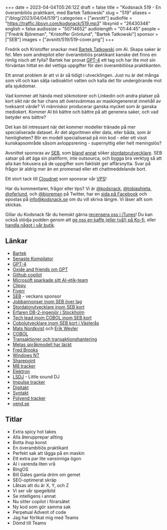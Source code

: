 +++
date = 2023-04-04T05:26:12Z
draft = false
title = "Kodsnack 519 - En överambitiös praktikant, med Bartek Tatkowski"
slug = "519"
aliases = ["/blog/2023/04/04/519"]
categories = ["avsnitt"]
audiofile = "https://traffic.libsyn.com/kodsnack/519.mp3"
libsynid = "26430348"
english = false
audiosize = "50714652"
audiolength = "01:44:45"
people = ["Fredrik Björeman", "Kristoffer Grönlund", "Bartek Tatkowski"]
sponsor = ["SEB"]
images = ["avsnitt/519/519-cover.png"]
+++

Fredrik och Kristoffer snackar med [Bartek Tatkowski](https://brtk.se/) om AI. Skapa saker är fel. Men som andrepilot eller överambitiös praktikant kanske det finns en rimlig nisch att fylla? Bartek har provat [GPT-4](https://en.wikipedia.org/wiki/GPT-4) ett tag och har lite mot sin förväntan hittat en del vettiga uppgifter för den överambitiösa praktikanten.

Ett annat problem är att vi är så tidigt i utvecklingen. Just nu är det många som vill och kan sälja radioaktivt vatten och kalla det för undergörande mot alla sjukdomar.

Vad kommer att hända med sökmotorer och Linkedin och andra platser på kort sikt när de har chans att översvämmas av maskingenererat innehåll av tveksamt värde? Vi människor producerar ganska mycket som är ganska mediokert. Kommer AI bli bättre och bättre på att generera saker, och vad betyder ens bättre?

Det kan bli intressant när det kommer modeller tränade på mer specialiserade dataset. Är det algoritmen eller data, eller båda, som är hemligheten? Blir en modell specialiserad på min kod - eller ett visst kunskapsområde såsom avloppsrening - supernyttig eller helt meningslös?

Avsnittet sponsras av [SEB](https://seb.se/), som [bland](https://sebgroup.com/sv/karriar/vilka-ar-vi/karriar-i-seb/hitta-ditt-nya-jobb/vara-lediga-tjanster) [annat](https://www.adadigital.se/lediga-jobb/tech/cobolutvecklare-till-seb-kort-i-vasteras/?src=direct) söker [stordatorutvecklare](https://akality.teamtailor.com/jobs/1216423-systemutvecklare-inom-mainframe-pa-seb-kort). SEB satsar på att äga sin plattform, inte outsourca, och bygga bra verktyg så att alla kan fokusera på de uppgifter som faktiskt ger affärsnytta. Svar på frågor är aldrig mer än en promenad eller ett chattmeddelande bort.

Ett stort tack till [Cloudnet](https://www.cloudnet.se) som sponsrar vår [VPS](https://en.wikipedia.org/wiki/Virtual_private_server)!

Har du kommentarer, frågor eller tips? Vi är [@kodsnack](https://www.twitter.com/kodsnack), [@tobiashieta](https://www.twitter.com/tobiashieta), [@oferlund](https://www.twitter.com/oferlund), och [@bjoreman](https://www.twitter.com/bjoreman) på Twitter, har en [sida på Facebook](https://www.facebook.com/kodsnack) och epostas på [info@kodsnack.se](mailto:info@kodsnack.se) om du vill skriva längre. Vi läser allt som skickas.

Gillar du Kodsnack får du hemskt gärna [recensera oss i iTunes](https://itunes.apple.com/se/podcast/kodsnack/id561631498?l=en)! Du kan också stödja podden genom att <a href="https://ko-fi.com/kodsnack" rel="payment">ge oss en kaffe (eller två!) på Ko-fi</a>, eller [handla något i vår butik](https://shop.spreadshirt.se/kodsnack/).

## Länkar ##
* [Bartek](https://brtk.se/)
* [Senaste Kompilator](https://kompilator.se/059)
* [GPT-4](https://en.wikipedia.org/wiki/GPT-4)
* [Oxide and friends om GPT](https://oxide.computer/podcasts/oxide-and-friends/1261384)
* [Github copilot](https://en.wikipedia.org/wiki/GitHub_Copilot)
* [Microsoft sparkade sitt AI-etik-team](https://www.theverge.com/2023/3/13/23638823/microsoft-ethics-society-team-responsible-ai-layoffs)
* [Clippy](https://en.wikipedia.org/wiki/Office_Assistant)
* [Fiverr](https://en.wikipedia.org/wiki/Fiverr)
* [SEB](https://seb.se/) - veckans sponsor
* [Jobbannonser inom SEB över lag](https://sebgroup.com/sv/karriar/vilka-ar-vi/karriar-i-seb/hitta-ditt-nya-jobb/vara-lediga-tjanster)
* [Stordatorutvecklare inom SEB kort](https://akality.teamtailor.com/jobs/1216423-systemutvecklare-inom-mainframe-pa-seb-kort)
* [Erfaren DB-2-ingenjör i Stockholm](https://sebgroup.com/sv/karriar/vilka-ar-vi/karriar-i-seb/hitta-ditt-nya-jobb/vara-lediga-tjanster/jobbannonser/experienced-db2-engineer-to-seb-in-stockholm_ff557740-9a22-466d-a433-86afc023a30e)
* [Tech lead inom COBOL inom SEB kort](https://www.adadigital.se/lediga-jobb/tech/tech-lead-till-seb-kort-i-stockholm/?src=direct)
* [Cobolutvecklare inom SEB kort i Västerås](https://www.adadigital.se/lediga-jobb/tech/cobolutvecklare-till-seb-kort-i-vasteras/?src=direct)
* [Mats Nordkvist](https://kodsnack.se/people/mats-nordkvist/) och [Erik Weyler](https://kodsnack.se/people/erik-weyler/)
* [COBOL](https://en.wikipedia.org/wiki/COBOL)
* [Transaktioner och transaktionshantering](https://en.wikipedia.org/wiki/Transaction_processing)
* [Metas språkmodell har läckt](https://www.theverge.com/2023/3/8/23629362/meta-ai-language-model-llama-leak-online-misuse)
* [Fred Brooks](https://en.wikipedia.org/wiki/Fred_Brooks)
* [Windows NT](https://en.wikipedia.org/wiki/Windows_NT)
* [Sharepoint](https://en.wikipedia.org/wiki/SharePoint)
* [M8 tracker](https://dirtywave.com/)
* [Elektron](https://www.elektron.se/se/)
* [LSDJ](https://www.littlesounddj.com/lsd/index.php) - Little sound DJ
* [Impulse tracker](https://en.wikipedia.org/wiki/Impulse_Tracker)
* [Digitakt](https://www.elektron.se/se/digitakt-explorer)
* [Syntakt](https://www.elektron.se/se/syntakt)
* [Polyend tracker](https://polyend.com/tracker/)
* [vend.se](https://vend.se/)

## Titlar ##
* Extra spicy hot takes
* Alla återupprepar allting
* Botta ihop konst
* En överambitiös praktikant
* Perfekt sak att lägga på en maskin
* Ett extra par lite vansinniga ögon
* AI i varenda liten vrå
* BingOS
* Bill Gates gamla dröm om gemet
* SEO-optimerat skräp
* Låtsas att du är X, Y, och Z
* Vi ser vår spegelbild
* Se intelligens i annat
* Nu sitter copilot i förarsätet
* Ny kod som gör samma sak
* Perpetual Advent of code
* Jag har förlikat mig med Teams
* Dömd till Teams